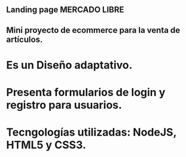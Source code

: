 ## Landing page MERCADO LIBRE
## Mini proyecto de ecommerce para la venta de artículos.
# Es un Diseño adaptativo.
# Presenta formularios de login y registro para usuarios.
# Tecngologías utilizadas: NodeJS, HTML5 y CSS3.

